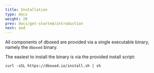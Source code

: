 ```yaml
---
title: Installation
type: docs
weight: 20
prev: docs/get-started/introduction
next: asd
---
```


All components of dboxed are provided via a single executable binary, namely the `dboxed` binary.

The easiest to install the binary is via the provided install script:

```shell
curl -sSL https://dboxed.io/install.sh | sh
```
